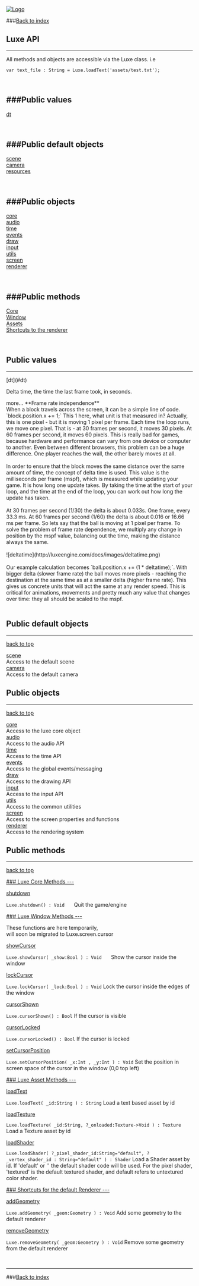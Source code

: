 
[![Logo](http://luxeengine.com/images/logo.png)](index.html)
  
###[Back to index](index.html#docs)

## Luxe API
---

All methods and objects are accessible via the Luxe class. i.e

`var text_file : String = Luxe.loadText('assets/test.txt');`

&nbsp;   


###Public values   
--- 
<a class="lift liftsmall" href="#dt">dt</a>

&nbsp;   

###Public default objects   
---
<a class="lift liftsmall" href="#scene">scene</a>   
<a class="lift liftsmall" href="#camera">camera</a>   
<a class="lift liftsmall" href="#resources">resources</a>   

&nbsp;   

###Public objects  
---
<a class="lift liftsmall" href="#core">core</a>   
<a class="lift liftsmall" href="#audio">audio</a>   
<a class="lift liftsmall" href="#time">time</a>   
<a class="lift liftsmall" href="#events">events</a>   
<a class="lift liftsmall" href="#draw">draw</a>   
<a class="lift liftsmall" href="#input">input</a>   
<a class="lift liftsmall" href="#utils">utils</a>   
<a class="lift liftsmall" href="#screen">screen</a>   
<a class="lift liftsmall" href="#renderer">renderer</a>   

&nbsp;   

###Public methods   
---
<a class="lift liftsmall" href="#LuxeCore">Core</a>   
<a class="lift liftsmall" href="#Window">Window</a>   
<a class="lift liftsmall" href="#Assets">Assets</a>   
<a class="lift liftsmall" href="#DefaultRenderer">Shortcuts to the renderer</a>   

&nbsp;

<a name="PublicValues" ></a>

## Public values
---

<a name="dt">
[dt](#dt)
</a> 

<span class="small_desc"> Delta time, the time the last frame took, in seconds. </span>      

<div class="more">
	<span class="readmore">more...</span>
	<span class="section">
	   **Frame rate independence**   
		<br/>
		When a block travels across the screen, it can be a simple line of code. `block.position.x += 1;` This 1 here, what unit is that measured in? Actually, this is one pixel - but it is moving 1 pixel per frame. Each time the loop runs, we move one pixel. That is - at 30 frames per second, it moves 30 pixels. At 60 frames per second, it moves 60 pixels. This is really bad for games, because hardware and performance can vary from one device or computer to another. Even between different browsers, this problem can be a huge difference. One player reaches the wall, the other barely moves at all.
		<br/><br/>
		In order to ensure that the block moves the same distance over the same amount of time, the concept of delta time is used. This value is the milliseconds per frame (mspf), which is measured while updating your game. It is how long one update takes. By taking the time at the start of your loop, and the time at the end of the loop, you can work out how long the update has taken.
		<br/><br/>
		At 30 frames per second (1/30) the delta is about 0.033s. One frame, every 33.3 ms. At 60 frames per second (1/60) the delta is about 0.016 or 16.66 ms per frame. So lets say that the ball is moving at 1 pixel per frame. To solve the problem of frame rate dependence, we multiply any change in position by the mspf value, balancing out the time, making the distance always the same.
		<br/><br/>
		![deltatime](http://luxeengine.com/docs/images/deltatime.png)
		<br/><br/>
		Our example calculation becomes `ball.position.x += (1 * deltatime);`. With bigger delta (slower frame rate) the ball moves more pixels - reaching the destination at the same time as at a smaller delta (higher frame rate). This gives us concrete units that will act the same at any render speed. This is critical for animations, movements and pretty much any value that changes over time: they all should be scaled to the mspf.
		<br/><br/>
	</span>
</div>

<a name="PublicDefaultObjects" ></a>

## Public default objects
---
 
<a class="toplink" href="#">back to top</a>

<a class="lift" href="luxe.Scene.html" name="scene">scene</a>   
<span class="small_desc"> Access to the default scene </span>   
<a class="lift" href="luxe.Camera.html" name="camera">camera</a>   
<span class="small_desc"> Access to the default camera </span>    

<a name="PublicObjects" ></a>

## Public objects
---
<a class="toplink" href="#">back to top</a>

<a class="lift" href="luxe.core.html" name="core">core</a>   
<span class="small_desc"> Access to the luxe core object </span>      
<a class="lift" href="luxe.audio.html" name="audio">audio</a>   
<span class="small_desc"> Access to the audio API </span>   
<a class="lift" href="luxe.time.html" name="time">time</a>   
<span class="small_desc"> Access to the time API </span>   
<a class="lift" href="luxe.events.html" name="events">events</a>   
 <span class="small_desc"> Access to the global events/messaging </span>   
<a class="lift" href="luxe.draw.html" name="draw">draw</a>   
 <span class="small_desc"> Access to the drawing API </span>   
<a class="lift" href="luxe.input.html" name="input">input</a>   
 <span class="small_desc"> Access to the input API </span>   
<a class="lift" href="luxe.utils.html" name="utils">utils</a>   
 <span class="small_desc"> Access to the common utilities </span>   
<a class="lift" href="luxe.screen.html" name="screen">screen</a>   
 <span class="small_desc"> Access to the screen properties and functions</span>   
<a class="lift" href="luxe.renderer.html" name="renderer">renderer</a>   
<span class="small_desc"> Access to the rendering system </span> 

<a name="PublicMethods" ></a>

## Public methods
---
<a class="toplink" href="#">back to top</a>

<a name="LuxeCore" href="#LuxeCore">
### Luxe Core Methods
---
</a>

<a class="lift" name="shutdown" href="#shutdown">shutdown</a>

`Luxe.shutdown() : Void   `
<span class="small_desc_flat small_desc_flat_lift"> Quit the game/engine </span>      

<a name="Window" href="#Window">
### Luxe Window Methods
---
</a>

<span class="small_desc warn"> These functions are here temporarily, <br/>will soon be migrated to Luxe.screen.cursor </span> 

<a class="lift" name="showCursor" href="#showCursor">showCursor</a>


`Luxe.showCursor( _show:Bool ) : Void   `
<span class="small_desc_flat small_desc_flat_lift"> Show the cursor inside the window </span>      

<a class="lift" name="lockCursor" href="#lockCursor">lockCursor</a>

`Luxe.lockCursor( _lock:Bool ) : Void`
<span class="small_desc_flat small_desc_flat_lift"> Lock the cursor inside the edges of the window </span>      

<a class="lift" name="cursorShown" href="#cursorShown">cursorShown</a>

`Luxe.cursorShown() : Bool`
<span class="small_desc_flat small_desc_flat_lift"> If the cursor is visible </span>          

<a class="lift" name="cursorLocked" href="#cursorLocked">cursorLocked</a>

`Luxe.cursorLocked() : Bool`
<span class="small_desc_flat small_desc_flat_lift"> If the cursor is locked </span>          

<a class="lift" name="setCursorPosition" href="#setCursorPosition">setCursorPosition</a>

`Luxe.setCursorPosition( _x:Int , _y:Int ) : Void`
<span class="small_desc_flat small_desc_flat_lift"> Set the position in screen space of the cursor in the window (0,0 top left) </span>              

<a name="Assets" href="#Assets">
### Luxe Asset Methods
---
</a>

<a class="lift" name="loadText" href="#loadText">loadText</a>

`Luxe.loadText( _id:String ) : String`
<span class="small_desc_flat small_desc_flat_lift"> Load a text based asset by id </span>      

<a class="lift" name="loadTexture" href="#loadTexture">loadTexture</a>

`Luxe.loadTexture( _id:String, ?_onloaded:Texture->Void ) : Texture`
<span class="small_desc_flat small_desc_flat_lift"> Load a Texture asset by id </span>      

<a class="lift" name="loadShader" href="#loadShader">loadShader</a>

`Luxe.loadShader( ?_pixel_shader_id:String="default", ?_vertex_shader_id : String="default" ) : Shader`
<span class="small_desc_flat small_desc_flat_lift"> Load a Shader asset by id. If 'default' or '' the default shader code will be used. For the pixel shader, 'textured' is the default textured shader, and default refers to untextured color shader.  </span>      


<a name="DefaultRenderer" href="#DefaultRenderer">
### Shortcuts for the default Renderer
---
</a>

<a class="lift" name="addGeometry" href="#addGeometry">addGeometry</a>

`Luxe.addGeometry( _geom:Geometry ) : Void`
<span class="small_desc_flat small_desc_flat_lift"> Add some geometry to the default renderer </span>      

<a class="lift" name="removeGeometry" href="#removeGeometry">removeGeometry</a>

`Luxe.removeGeometry( _geom:Geometry ) : Void`
<span class="small_desc_flat small_desc_flat_lift"> Remove some geometry from the default renderer </span>      


&nbsp;
&nbsp;
&nbsp;

---  
###[Back to index](index.html#docs)

&nbsp;   
&nbsp;   
